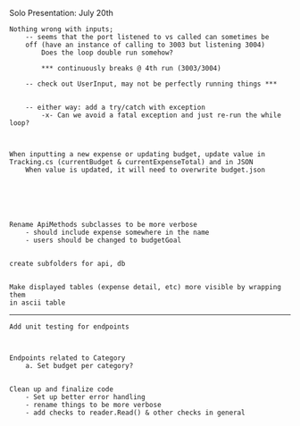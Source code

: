Solo Presentation: July 20th

    Nothing wrong with inputs; 
        -- seems that the port listened to vs called can sometimes be
        off (have an instance of calling to 3003 but listening 3004)
            Does the loop double run somehow?

            *** continuously breaks @ 4th run (3003/3004)

        -- check out UserInput, may not be perfectly running things ***


        -- either way: add a try/catch with exception
            -x- Can we avoid a fatal exception and just re-run the while loop?



    When inputting a new expense or updating budget, update value in
    Tracking.cs (currentBudget & currentExpenseTotal) and in JSON
        When value is updated, it will need to overwrite budget.json

    




    Rename ApiMethods subclasses to be more verbose
        - should include expense somewhere in the name
        - users should be changed to budgetGoal
    

    create subfolders for api, db


    Make displayed tables (expense detail, etc) more visible by wrapping them
    in ascii table


--------------------------------------------------------------------------------


    Add unit testing for endpoints



    Endpoints related to Category
        a. Set budget per category?

    
    Clean up and finalize code
        - Set up better error handling
        - rename things to be more verbose
        - add checks to reader.Read() & other checks in general